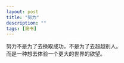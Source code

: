 ```yaml
---
layout: post
title: "努力"
description: ""
tags: [简书]
---
```


努力不是为了去换取成功，不是为了去超越别人。   
而是一种想去体验一个更大的世界的欲望。